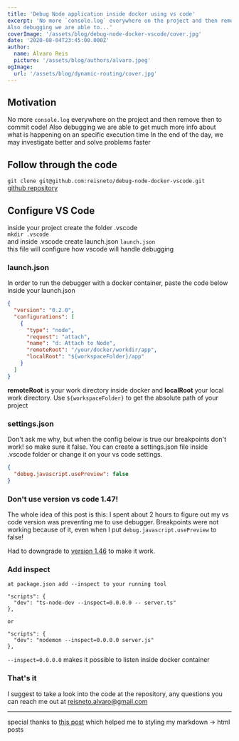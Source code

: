 ```yaml
---
title: 'Debug Node application inside docker using vs code'
excerpt: 'No more `console.log` everywhere on the project and then remove then to commit code!
Also debugging we are able to...'
coverImage: '/assets/blog/debug-node-docker-vscode/cover.jpg'
date: '2020-08-04T23:45:00.000Z'
author:
  name: Álvaro Reis
  picture: '/assets/blog/authors/alvaro.jpeg'
ogImage:
  url: '/assets/blog/dynamic-routing/cover.jpg'
---
```

## Motivation

No more `console.log` everywhere on the project and then remove then to commit code!
Also debugging we are able to get much more info about what is happening on an specific execution time
In the end of the day, we may investigate better and solve problems faster

## Follow through the code
`git clone git@github.com:reisneto/debug-node-docker-vscode.git`  
[github repository](https://github.com/reisneto/debug-node-docker-vscode)


## Configure VS Code

inside your project create the folder .vscode  
`mkdir .vscode`  
and inside .vscode create launch.json
`launch.json`  
this file will configure how vscode will handle debugging

### launch.json

In order to run the debugger with a docker container, paste the code below inside your launch.json

```json
{
  "version": "0.2.0",
  "configurations": [
    {
      "type": "node",
      "request": "attach",
      "name": "d: Attach to Node",
      "remoteRoot": "/your/docker/workdir/app",
      "localRoot": "${workspaceFolder}/app"
    }
  ]
}
```

**remoteRoot** is your work directory inside docker and **localRoot** your local work directory. Use `${workspaceFolder}` to get the absolute path of your project

### settings.json

Don't ask me why, but when the config below is true our breakpoints don't work! so make sure it false. You can create a settings.json file inside .vscode folder or change it on your vs code settings.

```json
{
  "debug.javascript.usePreview": false
}
```

### Don't use version vs code 1.47!

The whole idea of this post is this: I spent about 2 hours to figure out my vs code version was preventing me to use debugger. Breakpoints were not working because of it, even when I put `debug.javascript.usePreview` to false!

Had to downgrade to [version 1.46](https://code.visualstudio.com/updates/v1_46) to make it work.

### Add inspect

    at package.json add --inspect to your running tool

    "scripts": {
      "dev": "ts-node-dev --inspect=0.0.0.0 -- server.ts"
    },

    or

    "scripts": {
      "dev": "nodemon --inspect=0.0.0.0 server.js"
    },

`--inspect=0.0.0.0` makes it possible to listen inside docker container

### That's it
I suggest to take a look into the code at the repository, any questions you can reach me out at <reisneto.alvaro@gmail.com>

---

special thanks to [this post](https://tjaddison.com/blog/2019/08/styling-markdown-tailwind-gatsby/) which helped me to styling my markdown -> html posts
